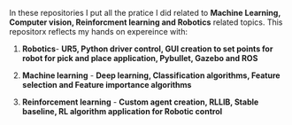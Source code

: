
In these repositories I put all the pratice I did related to **Machine Learning, Computer vision, Reinforcment learning and Robotics** related topics. This repositorx reflects my hands on expereince with:


1. **Robotics**- **UR5, Python driver control, GUI creation to set points for robot for pick and place application, Pybullet, Gazebo and ROS**


3. **Machine learning** - **Deep learning, Classification algorithms, Feature selection and Feature importance algorithms**


5. **Reinforcement learning** - **Custom agent creation, RLLIB, Stable baseline, RL algorithm application for Robotic control**



